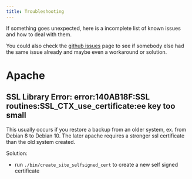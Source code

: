 ```yaml
---
title: Troubleshooting
---
```


If something goes unexpected, here is a incomplete list of known issues
and how to deal with them.

You could also check the [github issues](https://github.com/ConSol-Monitoring/omd/issues) page to see if
somebody else had the same issue already and maybe even a workaround or solution.

# Apache

## SSL Library Error: error:140AB18F:SSL routines:SSL_CTX_use_certificate:ee key too small

This usually occurs if you restore a backup from an older system, ex. from
Debian 8 to Debian 10. The later apache requires a stronger ssl certificate
than the old system created.

Solution:

  - run `./bin/create_site_selfsigned_cert` to create a new self signed certificate
